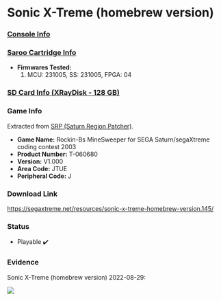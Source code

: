 # Sonic X-Treme (homebrew version)

### [Console Info](../../../../../Info/Consoles/VA13/README.md)

### [Saroo Cartridge Info](../../../../../Info/Cartridges/RetroGameParadiseStore/1.32F/README.md)

- <b>Firmwares Tested:</b>
  1. MCU: 231005, SS: 231005, FPGA: 04

### [SD Card Info (XRayDisk - 128 GB)](../../../../../Info/SdCards/XRayDisk/128GB/fat32/README.md)

### Game Info

Extracted from [SRP (Saturn Region Patcher)](https://segaxtreme.net/resources/saturn-region-patcher.81/download).

- <b>Game Name:</b> Rockin-Bs MineSweeper for SEGA Saturn/segaXtreme coding contest 2003
- <b>Product Number:</b> T-060680
- <b>Version:</b> V1.000
- <b>Area Code:</b> JTUE
- <b>Peripheral Code:</b> J

### Download Link

https://segaxtreme.net/resources/sonic-x-treme-homebrew-version.145/

### Status

- Playable :heavy_check_mark:

### Evidence

Sonic X-Treme (homebrew version) 2022-08-29:

[![](https://img.youtube.com/vi/Da3GOo3GwZQ/0.jpg)](https://www.youtube.com/watch?v=Da3GOo3GwZQ)
